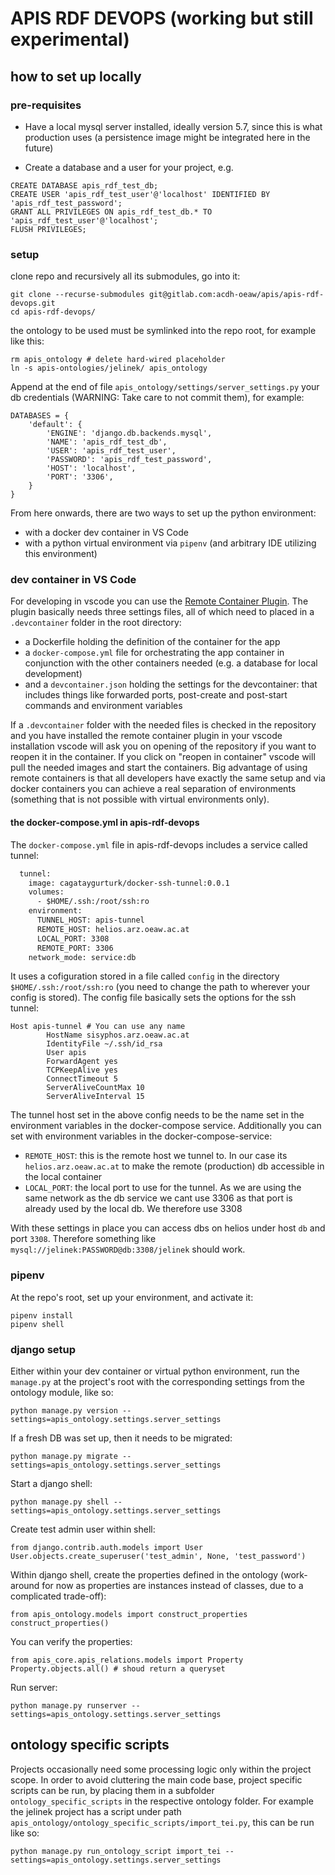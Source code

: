 # APIS RDF DEVOPS (working but still experimental)

## how to set up locally

### pre-requisites

* Have a local mysql server installed, ideally version 5.7, since this is what production uses (a persistence image might be integrated here in the future)

* Create a database and a user for your project, e.g. 

```
CREATE DATABASE apis_rdf_test_db;
CREATE USER 'apis_rdf_test_user'@'localhost' IDENTIFIED BY 'apis_rdf_test_password';
GRANT ALL PRIVILEGES ON apis_rdf_test_db.* TO 'apis_rdf_test_user'@'localhost';
FLUSH PRIVILEGES;
```

### setup

clone repo and recursively all its submodules, go into it:

```
git clone --recurse-submodules git@gitlab.com:acdh-oeaw/apis/apis-rdf-devops.git
cd apis-rdf-devops/
```

the ontology to be used must be symlinked into the repo root, for example like this:
```
rm apis_ontology # delete hard-wired placeholder
ln -s apis-ontologies/jelinek/ apis_ontology
```

Append at the end of file `apis_ontology/settings/server_settings.py` your db credentials (WARNING: Take care to not commit them), 
for example:
```
DATABASES = {
    'default': {
        'ENGINE': 'django.db.backends.mysql',
        'NAME': 'apis_rdf_test_db',
        'USER': 'apis_rdf_test_user',
        'PASSWORD': 'apis_rdf_test_password',
        'HOST': 'localhost',
        'PORT': '3306',
    }
}
```

From here onwards, there are two ways to set up the python environment:
* with a docker dev container in VS Code
* with a python virtual environment via `pipenv`  (and arbitrary IDE utilizing this environment)

### dev container in VS Code
For developing in vscode you can use the [Remote Container Plugin](https://code.visualstudio.com/docs/remote/containers).
The plugin basically needs three settings files, all of which need to placed in a `.devcontainer` folder in the root directory:
- a Dockerfile holding the definition of the container for the app
- a `docker-compose.yml` file for orchestrating the app container in conjunction with the other containers needed (e.g. a database for local development)
- and a `devcontainer.json` holding the settings for the devcontainer: that includes things like forwarded ports, post-create and post-start commands and environment variables

If a `.devcontainer` folder with the needed files is checked in the repository and you have installed the remote container plugin in your vscode installation vscode will ask you on opening of the repository if you want to reopen it in the container. If you click on "reopen in container" vscode will pull the needed images and start the containers.
Big advantage of using remote containers is that all developers have exactly the same setup and via docker containers you can achieve a real separation of environments (something that is not possible with virtual environments only).

#### the docker-compose.yml in apis-rdf-devops
The `docker-compose.yml` file in apis-rdf-devops includes a service called tunnel:

```dockerfile
  tunnel:
    image: cagataygurturk/docker-ssh-tunnel:0.0.1
    volumes:
      - $HOME/.ssh:/root/ssh:ro
    environment:
      TUNNEL_HOST: apis-tunnel
      REMOTE_HOST: helios.arz.oeaw.ac.at
      LOCAL_PORT: 3308
      REMOTE_PORT: 3306
    network_mode: service:db
```
It uses a cofiguration stored in a file called `config` in the directory `$HOME/.ssh:/root/ssh:ro` (you need to change the path to wherever your config is stored). 
The config file basically sets the options for the ssh tunnel:
```
Host apis-tunnel # You can use any name
        HostName sisyphos.arz.oeaw.ac.at 
        IdentityFile ~/.ssh/id_rsa
        User apis
        ForwardAgent yes
        TCPKeepAlive yes
        ConnectTimeout 5
        ServerAliveCountMax 10
        ServerAliveInterval 15
```
The tunnel host set in the above config needs to be the name set in the environment variables in the docker-compose service. Additionally you can set with environment variables in the docker-compose-service:
- `REMOTE_HOST`: this is the remote host we tunnel to. In our case its `helios.arz.oeaw.ac.at` to make the remote (production) db accessible in the local container
- `LOCAL_PORT`: the local port to use for the tunnel. As we are using the same network as the db service we cant use 3306 as that port is already used by the local db. We therefore use 3308

With these settings in place you can access dbs on helios under host `db` and port `3308`. Therefore something like `mysql://jelinek:PASSWORD@db:3308/jelinek` should work.


### pipenv

At the repo's root, set up your environment, and activate it:
```
pipenv install
pipenv shell
```


### django setup

Either within your dev container or virtual python environment, run the `manage.py` at the project's root with the corresponding settings from the ontology module, like so:
```
python manage.py version --settings=apis_ontology.settings.server_settings
```

If a fresh DB was set up, then it needs to be migrated:
```
python manage.py migrate --settings=apis_ontology.settings.server_settings
```

Start a django shell:
```
python manage.py shell --settings=apis_ontology.settings.server_settings
```
Create test admin user within shell:
```
from django.contrib.auth.models import User
User.objects.create_superuser('test_admin', None, 'test_password')
```

Within django shell, create the properties defined in the ontology (work-around for now as properties are instances instead of classes, due to a complicated trade-off):
```
from apis_ontology.models import construct_properties
construct_properties()
```
You can verify the properties:
```
from apis_core.apis_relations.models import Property
Property.objects.all() # shoud return a queryset
```

Run server:
```
python manage.py runserver --settings=apis_ontology.settings.server_settings
```

## ontology specific scripts

Projects occasionally need some processing logic only within the project scope. In order to avoid cluttering the main code base, project specific scripts can be run, by placing them in a subfolder `ontology_specific_scripts` in the respective ontology folder. For example the jelinek project has a script under path `apis_ontology/ontology_specific_scripts/import_tei.py`, this can be run like so:
```
python manage.py run_ontology_script import_tei --settings=apis_ontology.settings.server_settings
```
